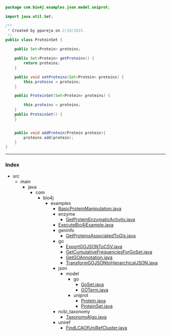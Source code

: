 
```java
package com.bio4j.examples.json.model.uniprot;

import java.util.Set;

/**
 * Created by ppareja on 2/18/2015.
 */
public class ProteinSet {

	public Set<Protein> proteins;

	public Set<Protein> getProteins() {
		return proteins;
	}

	public void setProteins(Set<Protein> proteins) {
		this.proteins = proteins;
	}

	public ProteinSet(Set<Protein> proteins) {

		this.proteins = proteins;
	}
	public ProteinSet() {
	}


	public void addProtein(Protein protein){
		proteins.add(protein);
	}
}

```


------

### Index

+ src
  + main
    + java
      + com
        + bio4j
          + examples
            + [BasicProteinManipulation.java][main\java\com\bio4j\examples\BasicProteinManipulation.java]
            + enzyme
              + [GetProteinEnzymaticActivity.java][main\java\com\bio4j\examples\enzyme\GetProteinEnzymaticActivity.java]
            + [ExecuteBio4jExample.java][main\java\com\bio4j\examples\ExecuteBio4jExample.java]
            + geninfo
              + [GetProteinsAssociatedToGIs.java][main\java\com\bio4j\examples\geninfo\GetProteinsAssociatedToGIs.java]
            + go
              + [ExportGOJSONToCSV.java][main\java\com\bio4j\examples\go\ExportGOJSONToCSV.java]
              + [GetCumulativeFrequenciesForGoSet.java][main\java\com\bio4j\examples\go\GetCumulativeFrequenciesForGoSet.java]
              + [GetGOAnnotation.java][main\java\com\bio4j\examples\go\GetGOAnnotation.java]
              + [TransformGOJSONtoHierarchicalJSON.java][main\java\com\bio4j\examples\go\TransformGOJSONtoHierarchicalJSON.java]
            + json
              + model
                + go
                  + [GoSet.java][main\java\com\bio4j\examples\json\model\go\GoSet.java]
                  + [GOTerm.java][main\java\com\bio4j\examples\json\model\go\GOTerm.java]
                + uniprot
                  + [Protein.java][main\java\com\bio4j\examples\json\model\uniprot\Protein.java]
                  + [ProteinSet.java][main\java\com\bio4j\examples\json\model\uniprot\ProteinSet.java]
            + ncbi_taxonomy
              + [TaxonomyAlgo.java][main\java\com\bio4j\examples\ncbi_taxonomy\TaxonomyAlgo.java]
            + uniref
              + [FindLCAOfUniRefCluster.java][main\java\com\bio4j\examples\uniref\FindLCAOfUniRefCluster.java]

[main\java\com\bio4j\examples\BasicProteinManipulation.java]: ..\..\..\BasicProteinManipulation.java.md
[main\java\com\bio4j\examples\enzyme\GetProteinEnzymaticActivity.java]: ..\..\..\enzyme\GetProteinEnzymaticActivity.java.md
[main\java\com\bio4j\examples\ExecuteBio4jExample.java]: ..\..\..\ExecuteBio4jExample.java.md
[main\java\com\bio4j\examples\geninfo\GetProteinsAssociatedToGIs.java]: ..\..\..\geninfo\GetProteinsAssociatedToGIs.java.md
[main\java\com\bio4j\examples\go\ExportGOJSONToCSV.java]: ..\..\..\go\ExportGOJSONToCSV.java.md
[main\java\com\bio4j\examples\go\GetCumulativeFrequenciesForGoSet.java]: ..\..\..\go\GetCumulativeFrequenciesForGoSet.java.md
[main\java\com\bio4j\examples\go\GetGOAnnotation.java]: ..\..\..\go\GetGOAnnotation.java.md
[main\java\com\bio4j\examples\go\TransformGOJSONtoHierarchicalJSON.java]: ..\..\..\go\TransformGOJSONtoHierarchicalJSON.java.md
[main\java\com\bio4j\examples\json\model\go\GoSet.java]: ..\go\GoSet.java.md
[main\java\com\bio4j\examples\json\model\go\GOTerm.java]: ..\go\GOTerm.java.md
[main\java\com\bio4j\examples\json\model\uniprot\Protein.java]: Protein.java.md
[main\java\com\bio4j\examples\json\model\uniprot\ProteinSet.java]: ProteinSet.java.md
[main\java\com\bio4j\examples\ncbi_taxonomy\TaxonomyAlgo.java]: ..\..\..\ncbi_taxonomy\TaxonomyAlgo.java.md
[main\java\com\bio4j\examples\uniref\FindLCAOfUniRefCluster.java]: ..\..\..\uniref\FindLCAOfUniRefCluster.java.md